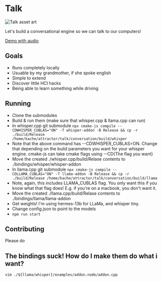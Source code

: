 # Talk
![Talk asset art](https://github.com/yacineMTB/talk/blob/master/assets/talklogo.png?raw=true)

Let's build a conversational engine so we can talk to our computers!

[Demo with audio](https://twitter.com/yacineMTB/status/1667739001158025216)

## Goals
- Runs completely locally
- Usuable by my grandmother, if she spoke english
- Simple to extend
- Discover little HCI hacks
- Being able to learn something while driving

## Running
- Clone the submodules
- Build & run them (make sure that whisper.cpp & llama.cpp can run)
- In whisper.cpp git submodule `npx cmake-js compile --CDWHISPER_CUBLAS="ON" -T whisper-addon -B Release && cp -r ./build/Release  /home/kache/attractor/talk/conversation/build/whisper`
- Note that the above command has --CDWHISPER_CUBLAS=ON. Change that depending on the build parameters you want for your whisper engine. cmake-js can take cmake flags using --CD{The flag you want}
- Move the created ./whisper.cpp/build/Relase contents to ./bindings/whisper/whisper-addon
- In llama.cpp git submodule `npx cmake-js compile --CDLLAMA_CUBLAS="ON" -T llama-addon -B Release && cp -r ./build/Release /home/kache/attractor/talk/conversation/build/llama`
- Note, again, this includes LLAMA_CUBLAS flag. You only want this if you know what that flag does! E.g. if you're on a macbook, you don't want it.
- Move the created ./llama.cpp/build/Relase contents to ./bindings/llama/llama-addon
- Get weights! I'm using hermes-13b for LLaMa, and whisper tiny.
- Change config.json to point to the models 
- `npm run start` 

## Contributing
Please do

## The bindings suck! How do I make them do what i want? 
`vim ./${llama/whisper}/examples/addon.node/addon.cpp`
